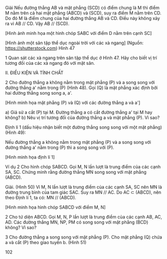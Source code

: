 Giải
Nếu đường thẳng AB và mặt phẳng (SCD) có điểm chung là M thì điểm M nằm trên cả hai mặt phẳng (ABCD) và (SCD), suy ra điểm M nằm trên CD. Do đó M là điểm chung của hai đường thẳng AB và CD. Điều này không xảy ra vì AB // CD. Vậy AB // (SCD).

[Hình ảnh minh họa một hình chóp SABC với điểm D nằm trên cạnh SC]

[Hình ảnh một sân tập thể dục ngoài trời với các xà ngang]
(Nguồn: https://shutterstock.com)
Hình 47

1 Quan sát các xà ngang trên sân tập thể dục ở Hình 47. Hãy cho biết vị trí tương đối của các xà ngang đó với mặt sân.

II. ĐIỀU KIỆN VÀ TÍNH CHẤT

2 Cho đường thẳng a không nằm trong mặt phẳng (P) và a song song với đường thẳng a' nằm trong (P) (Hình 48). Gọi (Q) là mặt phẳng xác định bởi hai đường thẳng song song a, a'.

[Hình minh họa mặt phẳng (P) và (Q) với các đường thẳng a và a']

a) Giả sử a cắt (P) tại M. Đường thẳng a có cắt đường thẳng a' tại M hay không?
b) Nêu vị trí tương đối của đường thẳng a và mặt phẳng (P). Vì sao?

Định lí 1 (dấu hiệu nhận biết một đường thẳng song song với một mặt phẳng) (Hình 49):

Nếu đường thẳng a không nằm trong mặt phẳng (P) và a song song với đường thẳng a' nằm trong (P) thì a song song với (P).

[Hình minh họa định lí 1]

Ví dụ 2 Cho hình chóp SABCD. Gọi M, N lần lượt là trung điểm của các cạnh SA, SC. Chứng minh rằng đường thẳng MN song song với mặt phẳng (ABCD).

Giải. (Hình 50)
Vì M, N lần lượt là trung điểm của các cạnh SA, SC nên MN là đường trung bình của tam giác SAC. Suy ra MN // AC. Do AC ⊂ (ABCD), nên theo Định lí 1, ta có: MN // (ABCD).

[Hình minh họa hình chóp SABCD với điểm M, N]

2 Cho tứ diện ABCD. Gọi M, N, P lần lượt là trung điểm của các cạnh AB, AC, AD. Các đường thẳng MN, NP, PM có song song với mặt phẳng (BCD) không? Vì sao?

3 Cho đường thẳng a song song với mặt phẳng (P). Cho mặt phẳng (Q) chứa a và cắt (P) theo giao tuyến b. (Hình 51)

102